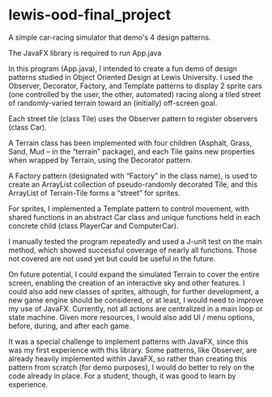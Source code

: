 # lewis-ood-final_project
A simple car-racing simulator that demo's 4 design patterns.

The JavaFX library is required to run App.java 

In this program (App.java), I intended to create a fun demo of design patterns 
studied in Object Oriented Design at Lewis University.  I used the Observer, Decorator, 
Factory, and Template patterns to display 2 sprite cars (one controlled by 
the user, the other, automated) racing along a tiled street of randomly-varied terrain 
toward an (initially) off-screen goal.  

Each street tile (class Tile) uses the Observer pattern to register observers (class Car).

A Terrain class has been implemented with four children (Asphalt, Grass, Sand, Mud – in 
the “terrain” package), and each Tile gains new properties when wrapped by Terrain, 
using the Decorator pattern.  

A Factory pattern (designated with “Factory” in the class name), is used to create an ArrayList
collection of pseudo-randomly decorated Tile, and this ArrayList of Terrain-Tile forms a “street” for sprites.  

For sprites, I implemented a Template pattern to control movement, with shared functions in an abstract Car class
and unique functions held in each concrete child (class PlayerCar and ComputerCar). 

I manually tested the program repeatedly and used a J-unit test on the main method, which 
showed successful coverage of nearly all functions.  Those not covered are not used yet 
but could be useful in the future.  

On future potential, I could expand the simulated Terrain to cover the entire screen, enabling 
the creation of an interactive sky and other features.  I could also add new classes of sprites, 
although, for further development, a new game engine should be considered, or at least, I would 
need to improve my use of JavaFX.  Currently, not all actions are centralized in a main loop or 
state machine.  Given more resources, I would also add UI / menu options, before, during, 
and after each game.  

It was a special challenge to implement patterns with JavaFX, since this was my first experience 
with this library.  Some patterns, like Observer, are already heavily implemented within JavaFX, 
so rather than creating this pattern from scratch (for demo purposes), I would do better to rely
on the code already in place.  For a student, though, it was good to learn by experience.
